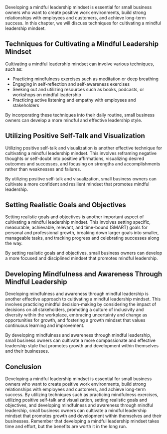 
Developing a mindful leadership mindset is essential for small business owners who want to create positive work environments, build strong relationships with employees and customers, and achieve long-term success. In this chapter, we will discuss techniques for cultivating a mindful leadership mindset.

Techniques for Cultivating a Mindful Leadership Mindset
-------------------------------------------------------

Cultivating a mindful leadership mindset can involve various techniques, such as:

* Practicing mindfulness exercises such as meditation or deep breathing
* Engaging in self-reflection and self-awareness exercises
* Seeking out and utilizing resources such as books, podcasts, or workshops on mindful leadership
* Practicing active listening and empathy with employees and stakeholders

By incorporating these techniques into their daily routine, small business owners can develop a more mindful and effective leadership style.

Utilizing Positive Self-Talk and Visualization
----------------------------------------------

Utilizing positive self-talk and visualization is another effective technique for cultivating a mindful leadership mindset. This involves reframing negative thoughts or self-doubt into positive affirmations, visualizing desired outcomes and successes, and focusing on strengths and accomplishments rather than weaknesses and failures.

By utilizing positive self-talk and visualization, small business owners can cultivate a more confident and resilient mindset that promotes mindful leadership.

Setting Realistic Goals and Objectives
--------------------------------------

Setting realistic goals and objectives is another important aspect of cultivating a mindful leadership mindset. This involves setting specific, measurable, achievable, relevant, and time-bound (SMART) goals for personal and professional growth, breaking down larger goals into smaller, manageable tasks, and tracking progress and celebrating successes along the way.

By setting realistic goals and objectives, small business owners can develop a more focused and disciplined mindset that promotes mindful leadership.

Developing Mindfulness and Awareness Through Mindful Leadership
---------------------------------------------------------------

Developing mindfulness and awareness through mindful leadership is another effective approach to cultivating a mindful leadership mindset. This involves practicing mindful decision-making by considering the impact of decisions on all stakeholders, promoting a culture of inclusivity and diversity within the workplace, embracing uncertainty and change as opportunities for growth, and fostering a growth mindset that values continuous learning and improvement.

By developing mindfulness and awareness through mindful leadership, small business owners can cultivate a more compassionate and effective leadership style that promotes growth and development within themselves and their businesses.

Conclusion
----------

Developing a mindful leadership mindset is essential for small business owners who want to create positive work environments, build strong relationships with employees and customers, and achieve long-term success. By utilizing techniques such as practicing mindfulness exercises, utilizing positive self-talk and visualization, setting realistic goals and objectives, and developing mindfulness and awareness through mindful leadership, small business owners can cultivate a mindful leadership mindset that promotes growth and development within themselves and their businesses. Remember that developing a mindful leadership mindset takes time and effort, but the benefits are worth it in the long run.
